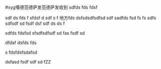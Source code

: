 #xyg噶德范德萨发范德萨发收到
sdfds fds fdsf

sdf ds fds f
sfdsf d
sdf s f
地方fds dsfsdsdfsdfsd sdf 
sadfds fsd fs fs 
sdfs sdfsdf sd fsdf dsf 
sdf ds ds f




sdfds fdsfsd 
sfsdfsdfsdf sd fas fsdf sd 


dfdaf dsfds fds


s fdsfdsfsdafsd 












dsfasd fsdf sdf sd fZZ
